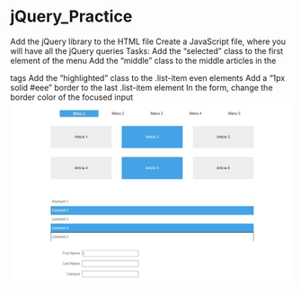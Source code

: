 # jQuery_Practice
Add the jQuery library to the HTML file
Create a JavaScript file, where you will have all the jQuery queries
Tasks:
Add the “selected” class to the first element of the menu
Add the “middle” class to the middle articles in the <section> tags
Add the “highlighted” class to the .list-item even elements
Add a “1px solid #eee” border to the last .list-item element
In the form, change the border color of the focused input
![task solution](/jQExercise.jpg)
